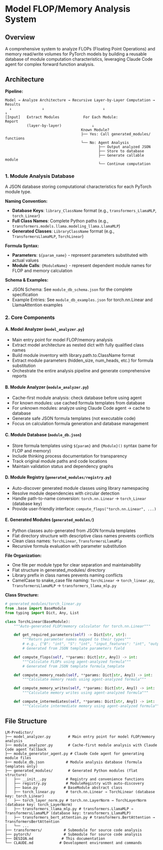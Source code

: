 # Model FLOP/Memory Analysis System

## Overview
A comprehensive system to analyze FLOPs (Floating Point Operations) and memory read/write volumes for PyTorch models by building a reusable database of module computation characteristics, leveraging Claude Code agent for complex forward function analysis.

## Architecture

**Pipeline:**
```
Model → Analyze Architecture → Recursive Layer-by-Layer Computation → Results
  ↓              ↓                           ↓                           ↓
[Input]   Extract Modules           For Each Module:                   Report
          (layer-by-layer)              ↓
                                   Known Module?
                                   ├── Yes: Call generated_modules/ functions
                                   └── No: Agent Analysis
                                           ├── Output analyzed JSON
                                           ├── Store to database
                                           ├── Generate callable module
                                           └── Continue computation
```

### 1. Module Analysis Database
A JSON database storing computational characteristics for each PyTorch module type.

**Naming Convention:**
- **Database Keys**: `library_ClassName` format (e.g., `transformers_LlamaMLP`, `torch_Linear`)
- **Full Class Names**: Complete Python paths (e.g., `transformers.models.llama.modeling_llama.LlamaMLP`)
- **Generated Classes**: `LibraryClassName` format (e.g., `TransformersLlamaMLP`, `TorchLinear`)

**Formula Syntax:**
- **Parameters**: `${param_name}` - represent parameters substituted with actual values
- **Module Calls**: `{ModuleName}` - represent dependent module names for FLOP and memory calculation

**Schema & Examples:**
- JSON Schema: See `module_db_schema.json` for the complete specification
- Example Entries: See `module_db_examples.json` for torch.nn.Linear and LlamaAttention examples

### 2. Core Components

#### A. Model Analyzer (`model_analyzer.py`)
- Main entry point for model FLOP/memory analysis
- Extract model architecture as nested dict with fully qualified class names
- Build module inventory with library.path.to.ClassName format
- Extract module parameters (hidden_size, num_heads, etc.) for formula substitution
- Orchestrate the entire analysis pipeline and generate comprehensive reports

#### B. Module Analyzer (`module_analyzer.py`)
- Cache-first module analysis: check database before using agent
- For known modules: use cached formula templates from database
- For unknown modules: analyze using Claude Code agent → cache to database
- Generate safe JSON formula templates (not executable code)
- Focus on calculation formula generation and database management

#### C. Module Database (`module_db.json`)
- Store formula templates using `${param}` and `{Module}()` syntax (same for FLOP and memory)
- Include thinking process documentation for transparency
- Track original module paths and code locations
- Maintain validation status and dependency graphs

#### D. Module Registry (`generated_modules/registry.py`)
- Auto-discover generated module classes using library namespacing
- Resolve module dependencies with circular detection
- Handle path-to-name conversion: `torch.nn.Linear` → `torch_Linear` (database key)
- Provide user-friendly interface: `compute_flops("torch.nn.Linear", ...)`

#### E. Generated Modules (`generated_modules/`)
- Python classes auto-generated from JSON formula templates
- Flat directory structure with descriptive class names prevents conflicts
- Clean class names: `TorchLinear`, `TransformersLlamaMlp`
- Recursive formula evaluation with parameter substitution

**File Organization:**
- One file per module type for clear separation and maintainability
- Flat structure in generated_modules/ directory
- Library prefix in class names prevents naming conflicts
- CamelCase to snake_case file naming: `TorchLinear` → `torch_linear.py`, `TransformersLlamaMLP` → `transformers_llama_mlp.py`

**Class Structure:**
```python
# generated_modules/torch_linear.py
from .base import BaseModule
from typing import Dict, Any, List

class TorchLinear(BaseModule):
    """Auto-generated FLOP/memory calculator for torch.nn.Linear"""

    def get_required_parameters(self) -> Dict[str, str]:
        """Return parameter names mapped to their types"""
        # e.g., {"B": "int", "S": "int", "input_features": "int", "output_features": "int"}
        # Generated from JSON template parameters field

    def compute_flops(self, **params: Dict[str, Any]) -> int:
        """Calculate FLOPs using agent-analyzed formula"""
        # Generated from JSON template formula_template

    def compute_memory_reads(self, **params: Dict[str, Any]) -> int:
        """Calculate memory reads using agent-analyzed formula"""

    def compute_memory_writes(self, **params: Dict[str, Any]) -> int:
        """Calculate memory writes using agent-analyzed formula"""

    def compute_intermediates(self, **params: Dict[str, Any]) -> int:
        """Calculate intermediate memory using agent-analyzed formula"""
```

## File Structure

```
LM-Predictor/
├── model_analyzer.py        # Main entry point for model FLOP/memory analysis
├── module_analyzer.py       # Cache-first module analysis with Claude Code agent fallback
├── module_generator_agent.py # Claude Code agent for generating module files
├── module_db.json          # Module analysis database (formula templates only)
├── generated_modules/       # Generated Python modules (flat structure)
│   ├── __init__.py         # Registry and convenience functions
│   ├── registry.py         # ModuleRegistry with auto-discovery
│   ├── base.py            # BaseModule abstract class
│   ├── torch_linear.py     # torch.nn.Linear → TorchLinear (database key: torch_Linear)
│   ├── torch_layer_norm.py # torch.nn.LayerNorm → TorchLayerNorm (database key: torch_LayerNorm)
│   ├── transformers_llama_mlp.py # transformers.LlamaMLP → TransformersLlamaMLP (database key: transformers_LlamaMLP)
│   ├── transformers_bert_attention.py # transformers.BertAttention → TransformersBertAttention
│   └── ...
├── transformers/          # Submodule for source code analysis
├── pytorch/               # Submodule for source code analysis
├── DESIGN.md             # This documentation
└── CLAUDE.md            # Development environment and commands
```